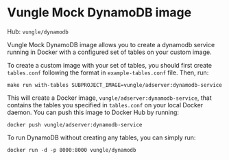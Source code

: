 # Vungle Mock DynamoDB image
Hub: `vungle/dynamodb`

Vungle Mock DynamoDB image allows you to create a dynamodb service running in
Docker with a configured set of tables on your custom image.

To create a custom image with your set of tables, you should first create
`tables.conf` following the format in `example-tables.conf` file. Then, run:

    make run with-tables SUBPROJECT_IMAGE=vungle/adserver:dynamodb-service

This will create a Docker image, `vungle/adserver:dynamodb-service`, that
contains the tables you specified in `tables.conf` on your local Docker daemon.
You can push this image to Docker Hub by running:

    docker push vungle/adserver:dynamodb-service

To run DynamoDB without creating any tables, you can simply run:

    docker run -d -p 8000:8000 vungle/dynamodb